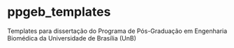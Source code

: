 # ppgeb_templates
Templates para dissertação do Programa de Pós-Graduação em Engenharia Biomédica da Universidade de Brasília (UnB)

